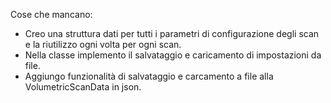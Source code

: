 
Cose che mancano:

- Creo una struttura dati per tutti i parametri di configurazione degli scan e la riutilizzo ogni volta per ogni scan.
- Nella classe implemento il salvataggio e caricamento di impostazioni da file.
- Aggiungo funzionalità di salvataggio e carcamento a file alla VolumetricScanData in json.

